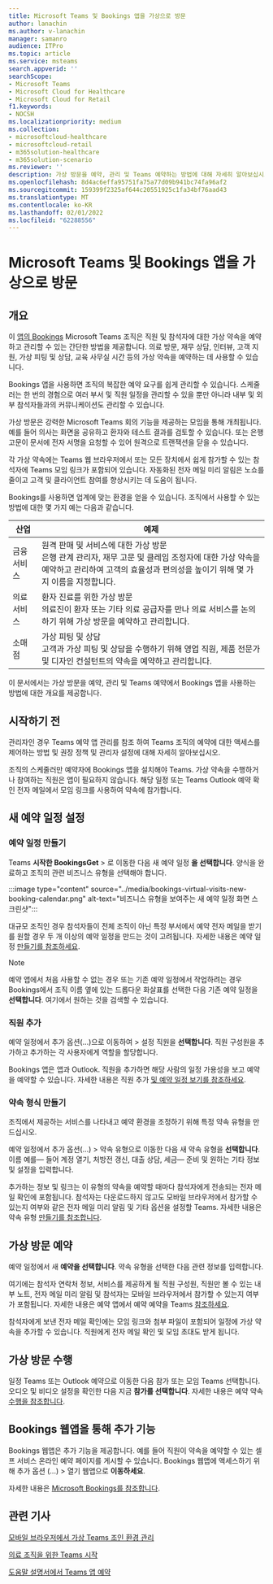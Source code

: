 ```yaml
---
title: Microsoft Teams 및 Bookings 앱을 가상으로 방문
author: lanachin
ms.author: v-lanachin
manager: samanro
audience: ITPro
ms.topic: article
ms.service: msteams
search.appverid: ''
searchScope:
- Microsoft Teams
- Microsoft Cloud for Healthcare
- Microsoft Cloud for Retail
f1.keywords:
- NOCSH
ms.localizationpriority: medium
ms.collection:
- microsoftcloud-healthcare
- microsoftcloud-retail
- m365solution-healthcare
- m365solution-scenario
ms.reviewer: ''
description: 가상 방문을 예약, 관리 및 Teams 예약하는 방법에 대해 자세히 알아보십시오.
ms.openlocfilehash: 8d4ac6effa95751fa75a77d09b941bc74fa96af2
ms.sourcegitcommit: 159399f2325af644c20551925c1fa34bf76aad43
ms.translationtype: MT
ms.contentlocale: ko-KR
ms.lasthandoff: 02/01/2022
ms.locfileid: "62288556"
---
```

# <a name="virtual-visits-with-microsoft-teams-and-the-bookings-app"></a>Microsoft Teams 및 Bookings 앱을 가상으로 방문

## <a name="overview"></a>개요

이 [앱의 Bookings](https://support.microsoft.com/office/what-is-bookings-42d4e852-8e99-4d8f-9b70-d7fc93973cb5) Microsoft Teams 조직은 직원 및 참석자에 대한 가상 약속을 예약하고 관리할 수 있는 간단한 방법을 제공합니다. 의료 방문, 재무 상담, 인터뷰, 고객 지원, 가상 피팅 및 상담, 교육 사무실 시간 등의 가상 약속을 예약하는 데 사용할 수 있습니다.

Bookings 앱을 사용하면 조직의 복잡한 예약 요구를 쉽게 관리할 수 있습니다. 스케줄러는 한 번의 경험으로 여러 부서 및 직원 일정을 관리할 수 있을 뿐만 아니라 내부 및 외부 참석자들과의 커뮤니케이션도 관리할 수 있습니다.

가상 방문은 강력한 Microsoft Teams 회의 기능을 제공하는 모임을 통해 개최됩니다. 예를 들어 의사는 화면을 공유하고 환자와 테스트 결과를 검토할 수 있습니다. 또는 은행 고문이 문서에 전자 서명을 요청할 수 있어 원격으로 트랜잭션을 닫을 수 있습니다.

각 가상 약속에는 Teams 웹 브라우저에서 또는 모든 장치에서 쉽게 참가할 수 있는 참석자에 Teams 모임 링크가 포함되어 있습니다. 자동화된 전자 메일 미리 알림은 노쇼를 줄이고 고객 및 클라이언트 참여를 향상시키는 데 도움이 됩니다.

Bookings를 사용하면 업계에 맞는 환경을 얻을 수 있습니다. 조직에서 사용할 수 있는 방법에 대한 몇 가지 예는 다음과 같습니다.

|산업 | 예제 |
|---------|---------|
|금융 서비스    |  원격 판매 및 서비스에 대한 가상 방문<br/>은행 관계 관리자, 재무 고문 및 클레임 조정자에 대한 가상 약속을 예약하고 관리하여 고객의 효율성과 편의성을 높이기 위해 몇 가지 이름을 지정합니다.  |
|의료 서비스   |  환자 진료를 위한 가상 방문 <br/>의료진이 환자 또는 기타 의료 공급자를 만나 의료 서비스를 논의하기 위해 가상 방문을 예약하고 관리합니다.   |
|소매점   | 가상 피팅 및 상담 <br/>고객과 가상 피팅 및 상담을 수행하기 위해 영업 직원, 제품 전문가 및 디자인 컨설턴트의 약속을 예약하고 관리합니다.   |

이 문서에서는 가상 방문을 예약, 관리 및 Teams 예약에서 Bookings 앱을 사용하는 방법에 대한 개요를 제공합니다.

## <a name="before-you-get-started"></a>시작하기 전

관리자인 경우 Teams 예약 앱 관리를 참조 [](../bookings-app-admin.md) 하여 Teams 조직의 예약에 대한 액세스를 제어하는 방법 및 권장 정책 및 관리자 설정에 대해 자세히 알아보십시오.

조직의 스케줄러만 예약자에 Bookings 앱을 설치해야 Teams. 가상 약속을 수행하거나 참여하는 직원은 앱이 필요하지 않습니다. 해당 일정 또는 Teams Outlook 예약 확인 전자 메일에서 모임 링크를 사용하여 약속에 참가합니다.

## <a name="set-up-a-new-booking-calendar"></a>새 예약 일정 설정

### <a name="create-the-booking-calendar"></a>예약 일정 만들기

Teams **시작한 BookingsGet** > 로 이동한 다음 새 예약 일정 **을 선택합니다**. 양식을 완료하고 조직의 관련 비즈니스 유형을 선택해야 합니다.

:::image type="content" source="../media/bookings-virtual-visits-new-booking-calendar.png" alt-text="비즈니스 유형을 보여주는 새 예약 일정 화면 스크린샷":::

대규모 조직인 경우 참석자들이 전체 조직이 아닌 특정 부서에서 예약 전자 메일을 받기를 원할 경우 두 개 이상의 예약 일정을 만드는 것이 고려됩니다.
자세한 내용은 예약 일정 [만들기를 참조하세요](https://support.microsoft.com//office/create-a-bookings-calendar-921cfd26-a24d-4aca-9004-561594112148).

> [!NOTE]
> 예약 앱에서 처음 사용할 수 없는 경우 또는 기존 예약 일정에서 작업하려는 경우 Bookings에서 조직 이름 옆에 있는 드롭다운 화살표를 선택한 다음 기존 예약 일정을 **선택합니다**. 여기에서 원하는 것을 검색할 수 있습니다.

### <a name="add-staff"></a>직원 추가

예약 일정에서 추가 옵션(...)으로 이동하여 > 설정 직원을 **선택합니다**. 직원 구성원을 추가하고 추가하는 각 사용자에게 역할을 할당합니다.

Bookings 앱은 앱과 Outlook. 직원을 추가하면 해당 사람의 일정 가용성을 보고 예약을 예약할 수 있습니다. 자세한 내용은 직원 추가 [및 예약 일정 보기를 참조하세요](https://support.microsoft.com/office/add-staff-and-view-a-bookings-calendar-6c579f61-8adb-4514-9458-021de2023fa0).  

### <a name="create-appointment-types"></a>약속 형식 만들기

조직에서 제공하는 서비스를 나타내고 예약 환경을 조정하기 위해 특정 약속 유형을 만드십시오.

예약 일정에서 추가 옵션(...) > 약속 유형으로 이동한 다음 새 약속 유형을 **선택합니다**. 이름 예를&mdash; 들어 계정 열기, 처방전 갱신, 대출 상담, 세금&mdash; 준비 및 원하는 기타 정보 및 설정을 입력합니다.

추가하는 정보 및 링크는 이 유형의 약속을 예약할 때마다 참석자에게 전송되는 전자 메일 확인에 포함됩니다. 참석자는 다운로드하지 않고도 모바일 브라우저에서 참가할 수 있는지 여부와 같은 전자 [](mobile-browser-join.md) 메일 미리 알림 및 기타 옵션을 설정할 Teams. 자세한 내용은 약속 유형 [만들기를 참조합니다](https://support.microsoft.com/office/create-an-appointment-type-810eac77-6a65-4dc8-964d-c00eadf43887).

## <a name="schedule-a-virtual-visit"></a>가상 방문 예약

예약 일정에서 새 **예약을 선택합니다**. 약속 유형을 선택한 다음 관련 정보를 입력합니다.

여기에는 참석자 연락처 정보, 서비스를 제공하게 될 직원 구성원, 직원만 볼 수 있는 내부 노트, 전자 메일 미리 알림 및 참석자는 모바일 브라우저에서 참가할 수 있는지 여부가 포함됩니다. 자세한 내용은 예약 앱에서 예약 예약을 Teams [참조하세요](https://support.microsoft.com/office/schedule-a-booking-in-the-teams-bookings-app-e275049d-0d0f-4161-8526-461a9f29439f).

참석자에게 보낸 전자 메일 확인에는 모임 링크와 첨부 파일이 포함되어 일정에 가상 약속을 추가할 수 있습니다. 직원에게 전자 메일 확인 및 모임 초대도 받게 됩니다.

## <a name="conduct-a-virtual-visit"></a>가상 방문 수행

일정 Teams 또는 Outlook 예약으로 이동한 다음 참가 또는 모임 Teams 선택합니다. 오디오 및 비디오 설정을 확인한 다음 지금 **참가를 선택합니다**. 자세한 내용은 예약 약속 [수행을 참조합니다](https://support.microsoft.com/office/conduct-a-bookings-appointment-a86a4007-e26c-4909-9893-f7036e2747cd).

## <a name="additional-capabilities-with-the-bookings-web-app"></a>Bookings 웹앱을 통해 추가 기능

Bookings 웹앱은 추가 기능을 제공합니다. 예를 들어 직원이 약속을 예약할 수 있는 셀프 서비스 온라인 예약 페이지를 게시할 수 있습니다. Bookings 웹앱에 액세스하기 위해 추가 옵션  (...) > 열기 웹앱으로 **이동하세요**.

자세한 내용은 [Microsoft Bookings를 참조합니다](/microsoft-365/bookings/bookings-overview).

## <a name="related-articles"></a>관련 기사

[모바일 브라우저에서 가상 Teams 조인 환경 관리](mobile-browser-join.md)

[의료 조직을 위한 Teams 시작](healthcare/teams-in-hc.md)

[도움말 설명서에서 Teams 앱 예약](https://support.office.com/article/apps-and-services-cc1fba57-9900-4634-8306-2360a40c665b?#PickTab=Bookings)
